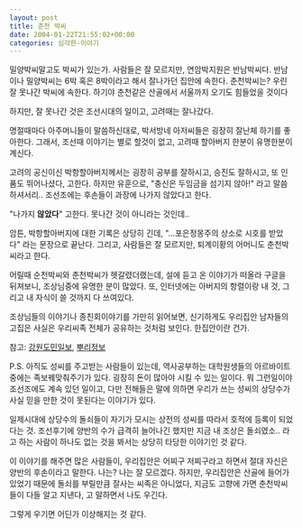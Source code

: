 ```yaml
---
layout: post
title: 춘천 박씨
date: 2004-01-22T21:55:02+00:00
categories: 심각한-이야기
---
```

밀양박씨말고도 박씨가 있는가. 사람들은 잘 모르지만, 연암박지원은 반남박씨다. 반남이나 밀양박씨는 6박 혹은 8박이라고 해서 잘나가던 집안에 속한다. 춘천박씨는? 우린 잘 못나간 박씨에 속한다. 하기야 춘천같은 산골에서 서울까지 오기도 힘들었을 것이다

하지만, 잘 못나간 것은 조선시대의 일이고, 고려때는 잘나갔다.

명절때마다 아주머니들이 말씀하신대로, 박서방네 아저씨들은 굉장히 잘난체 하기를 좋아한다. 그래서, 조선때 이야기는 별로 할것이 없고, 고려때 할아버지 한분이 유명한분이 계신다.

고려의 공신이신 박항할아버지께서는 굉장히 공부를 잘하시고, 승진도 잘하시고, 또 인품도 뛰어나셨다, 고한다. 하지만 유훈으로, "충신은 두임금을 섬기지 않아!" 라고 말씀하셔서리.. 조선조에는 후손들이 과장에 나가지 않았다고 한다.

"나가지 <b>않았다</b>" 고한다. 못나간 것이 아니라는 것인데..

암튼, 박항할아버지에 대한 기록은 상당히 긴데, "...포은정몽주의 상소로 시호를 받았다" 라는 문장으로 끝난다. 그리고, 사람들은 잘 모르지만, 퇴계이황의 어머니도 춘천박씨라고 한다.

어릴때 순천박씨와 춘천박씨가 헷갈렸더랬는데, 설에 듣고 온 이야기가 떠올라 구글을 뒤져보니, 조상님중에 유명한 분이 많았다. 또, 인터넷에는 아버지의 항렬이랑 내 것, 그리고 내 자식이 쓸 것까지 다 쓰여있다.

조상님들의 이야기나 종친회이야기를 가만히 읽어보면, 신기하게도 우리집안 남자들의 고집은 사실은 우리씨족 전체가 공유하는 것처럼 보인다. 한집안이란 건가.

참고: <a href="http://www.kado.net/news/news_read.jsp?seq_no=138&amp;refer=4" target="bb">강원도민일보</a>, <a href="http://www.rootsinfo.co.kr/name/n12/n12104.html" target="bb">뿌리정보</a>

P.S. 아직도 성씨를 주고받는 사람들이 있는데, 역사공부하는 대학원생들의 아르바이트 중에는 족보꿰맞춰주기가 있다. 굉장히 돈이 많아야 시킬 수 있는 일이다. 뭐 그런일이야 조선조에도 계속 있던 일이고, 다만 전해들은 말에 의하면 우리가 쓰는 성씨의 상당수가 사실 믿을 만한 것이 못된다는 이야기가 있다.

일제시대에 상당수의 돌쇠들이 자기가 모시는 상전의 성씨를 따라서 호적에 등록이 되었다는 것. 조선후기에 양반의 수가 급격히 늘어나긴 했지만 지금 내 조상은 돌쇠였소.. 라고 하는 사람이 하나도 없는 것을 봐서는 상당히 타당한 이야기인 것 같다.

이 이야기를 해주면 많은 사람들이, 우리집안은 어찌구 저찌구라고 하면서 절대 자신은 양반의 후손이라고 말한다. 나는? 나는 잘 모르겠다. 하지만, 우리집안은 산골에 들어가있었기 때문에 돌쇠를 부릴만큼 잘사는 씨족은 아니었다, 지금도 고향에 가면 춘천박씨들이 다들 알고 지낸다, 고 말하면서 나도 우긴다.

그렇게 우기면 어딘가 이상해지는 것 같다.
